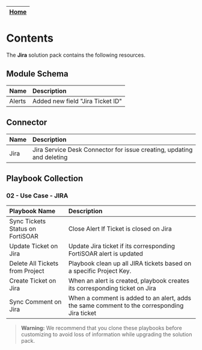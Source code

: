 | [Home](../README.md) |
|--------------------------------------------|

# Contents

The **Jira** solution pack contains the following resources.

## Module Schema

|**Name**|**Description**|
| :- | :- |
| Alerts | Added new field "Jira Ticket ID" |

## Connector

|**Name**|**Description**|
| :- | :- |
| Jira | Jira Service Desk Connector for issue creating, updating and deleting |

## Playbook Collection

### 02 - Use Case - JIRA

|**Playbook Name**|**Description**
| :- | :- |
| Sync Tickets Status on FortiSOAR | Close Alert If Ticket is closed on Jira |
| Update Ticket on Jira | Update Jira ticket if its corresponding FortiSOAR alert is updated |
| Delete All Tickets from Project | Playbook clean up all JIRA tickets based on a specific Project Key. |
| Create Ticket on Jira | When an alert is created, playbook creates its corresponding ticket on Jira |
| Sync Comment on Jira | When a comment is added to an alert, adds the same comment to the corresponding Jira ticket |

>**Warning:** We recommend that you clone these playbooks before customizing to avoid loss of information while upgrading the solution pack.
